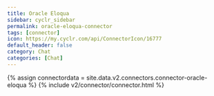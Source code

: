 ```yaml
---
title: Oracle Eloqua
sidebar: cyclr_sidebar
permalink: oracle-eloqua-connector
tags: [connector]
icon: https://my.cyclr.com/api/ConnectorIcon/16777
default_header: false
category: Chat
categories: [Chat]
---
```

{% assign connectordata = site.data.v2.connectors.connector-oracle-eloqua %}
{% include v2/connector/connector.html %}	